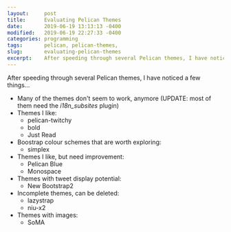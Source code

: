 ```yaml
---
layout:     post
title:      Evaluating Pelican Themes
date:       2019-06-19 13:13:13 -0400
modified:   2019-06-19 22:27:33 -0400
categories: programming
tags:       pelican, pelican-themes, 
slug:       evaluating-pelican-themes
excerpt:    After speeding through several Pelican themes, I have noticed a few things
---
```


After speeding through several Pelican themes, I have noticed a few things...

- Many of the themes don't seem to work, anymore 
  (UPDATE: most of them need the *i18n_subsites* plugin)
- Themes I like:
	- pelican-twitchy
	- bold
	- Just Read
- Boostrap colour schemes that are worth exploring:
	- simplex
- Themes I like, but need improvement:
	- Pelican Blue
	- Monospace
- Themes with tweet display potential:
	- New Bootstrap2
- Incomplete themes, can be deleted:
	- lazystrap
	- niu-x2
- Themes with images:
	- SoMA	
	

	
	